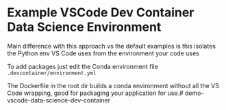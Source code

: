 # Example VSCode Dev Container Data Science Environment

Main difference with this approach vs the default examples is this isolates the Python env VS Code uses from the environment your code uses 

To add packages just edit the Conda environment file `.devcontainer/environment.yml`

The Dockerfile in the root dir builds a conda environment without all the VS Code wrapping, good for packaging your application for use.# demo-vscode-data-science-dev-container
